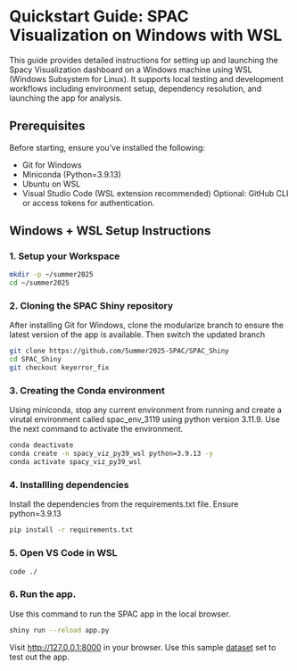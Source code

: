 # Quickstart Guide: SPAC Visualization on Windows with WSL
This guide provides detailed instructions for setting up and launching the Spacy Visualization dashboard on a Windows machine using WSL (Windows Subsystem for Linux). It supports local testing and development workflows including environment setup, dependency resolution, and launching the app for analysis.

## Prerequisites
Before starting, ensure you’ve installed the following:
- Git for Windows
- Miniconda (Python=3.9.13)
- Ubuntu on WSL
- Visual Studio Code (WSL extension recommended)
Optional: GitHub CLI or access tokens for authentication.

## Windows + WSL Setup Instructions
### 1. Setup your Workspace 

```bash
mkdir -p ~/summer2025
cd ~/summer2025
```

### 2. Cloning the SPAC Shiny repository

After installing Git for Windows, clone the modularize branch to ensure the latest version of the app is available. Then switch the updated branch 

```bash
git clone https://github.com/Summer2025-SPAC/SPAC_Shiny 
cd SPAC_Shiny 
git checkout keyerror_fix 
```

### 3. Creating the Conda environment

Using miniconda, stop any current environment from running and create a virutal environment called spac_env_3119 using python version 3.11.9. Use the next command to activate the environment.

```bash
conda deactivate
conda create -n spacy_viz_py39_wsl python=3.9.13 -y
conda activate spacy_viz_py39_wsl
```

### 4. Installling dependencies

Install the dependencies from the requirements.txt file. Ensure python=3.9.13

```bash
pip install -r requirements.txt
```

### 5. Open VS Code in WSL

```bash
code ./
```

### 6. Run the app.
Use this command to run the SPAC app in the local browser.

```bash
shiny run --reload app.py
```

Visit http://127.0.0.1:8000 in your browser. Use this sample [dataset](https://zenodo.org/records/6376767/files/healthy_lung_adata.h5ad?download=1) set to test out the app. 

